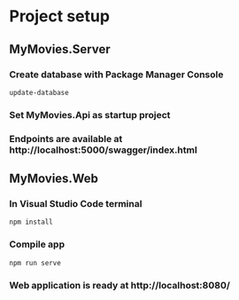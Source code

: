 # Project setup
## MyMovies.Server 
### Create database with Package Manager Console
```
update-database 
```
### Set MyMovies.Api as startup project
### Endpoints are available at http://localhost:5000/swagger/index.html

## MyMovies.Web
### In Visual Studio Code terminal
```
npm install
```
### Compile app
```
npm run serve
```
### Web application is ready at http://localhost:8080/


